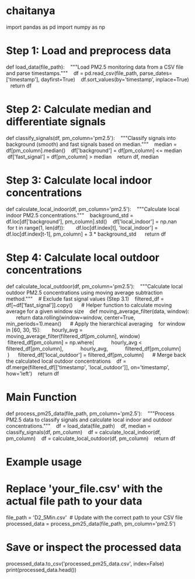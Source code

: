 # chaitanya
import pandas as pd
import numpy as np
 
# Step 1: Load and preprocess data
def load_data(file_path):
   """Load PM2.5 monitoring data from a CSV file and parse timestamps."""
   df = pd.read_csv(file_path, parse_dates=['timestamp'], dayfirst=True)
   df.sort_values(by='timestamp', inplace=True)
   return df
 
# Step 2: Calculate median and differentiate signals
def classify_signals(df, pm_column='pm2.5'):
   """Classify signals into background (smooth) and fast signals based on median."""
   median = df[pm_column].median()
   df['background'] = df[pm_column] <= median
   df['fast_signal'] = df[pm_column] > median
   return df, median
 
# Step 3: Calculate local indoor concentrations
def calculate_local_indoor(df, pm_column='pm2.5'):
   """Calculate local indoor PM2.5 concentrations."""
   background_std = df.loc[df['background'], pm_column].std()
   df['local_indoor'] = np.nan
 
   for t in range(1, len(df)):
       df.loc[df.index[t], 'local_indoor'] = df.loc[df.index[t-1], pm_column] + 3 * background_std
 
   return df
 
# Step 4: Calculate local outdoor concentrations
def calculate_local_outdoor(df, pm_column='pm2.5'):
   """Calculate local outdoor PM2.5 concentrations using moving average subtraction method."""
   # Exclude fast signal values (Step 3.1)
   filtered_df = df[~df['fast_signal']].copy()
 
   # Helper function to calculate moving average for a given window size
   def moving_average_filter(data, window):
       return data.rolling(window=window, center=True, min_periods=1).mean()
 
   # Apply the hierarchical averaging
   for window in [60, 30, 15]:
       hourly_avg = moving_average_filter(filtered_df[pm_column], window)
 
       filtered_df[pm_column] = np.where(
           hourly_avg < filtered_df[pm_column],
           hourly_avg,
           filtered_df[pm_column]
       )
 
   filtered_df['local_outdoor'] = filtered_df[pm_column]
 
   # Merge back the calculated local outdoor concentrations
   df = df.merge(filtered_df[['timestamp', 'local_outdoor']], on='timestamp', how='left')
   return df
 
# Main Function
def process_pm25_data(file_path, pm_column='pm2.5'):
   """Process PM2.5 data to classify signals and calculate local indoor and outdoor concentrations."""
   df = load_data(file_path)
   df, median = classify_signals(df, pm_column)
   df = calculate_local_indoor(df, pm_column)
   df = calculate_local_outdoor(df, pm_column)
   return df
 
# Example usage
# Replace 'your_file.csv' with the actual file path to your data
file_path = 'D2_5Min.csv'  # Update with the correct path to your CSV file
processed_data = process_pm25_data(file_path, pm_column='pm2.5')
 
# Save or inspect the processed data
processed_data.to_csv('processed_pm25_data.csv', index=False)
print(processed_data.head())

